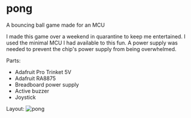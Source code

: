 # pong
A bouncing ball game made for an MCU

I made this game over a weekend in quarantine to keep me entertained. I used the minimal MCU I had available to this fun. A power supply was needed
to prevent the chip's power supply from being overwhelmed.

Parts:
* Adafruit Pro Trinket 5V
* Adafruit RA8875
* Breadboard power supply
* Active buzzer
* Joystick

Layout:
![pong](/doc/pong.png?raw=true)
